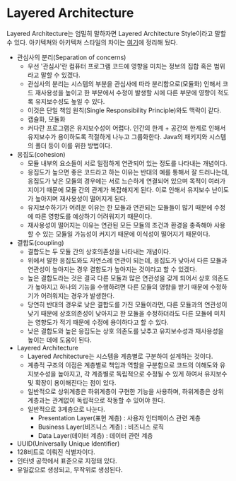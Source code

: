# Layered Architecture
 Layered Architecture는 엄밀히 말하자면 Layered Architecture Style이라고 말할 수 있다. 아키텍쳐와 아키텍쳐 스타일의 차이는 [여기](<../rest_api/rest-api.md>)에 정리해 뒀다.

- 관심사의 분리(Separation of concerns)
    - 우선 '관심사'란 컴퓨터 프로그램 코드에 영향을 미치는 정보의 집합 혹은 범위라고 말할 수 있겠다. 
    - 관심사의 분리는 시스템의 부분을 관심사에 따라 분리함으로(모듈화) 인해서 코드 재사용성을 높이고 한 부분에서 수정이 발생할 시에 다른 부분에 영향이 적도록 유지보수성도 높일 수 있다. 
    - 이것은 단일 책임 원칙(Single Responsibility Principle)와도 맥락이 같다.
    - 캡슐화, 모듈화
    - 커다란 프로그램은 유지보수성이 어렵다. 인간의 한계 + 공간의 한계로 인해서 유지보수가 용이하도록 적절하게 나누고 그룹화한다. Java의 패키지와 시스템의 폴더 등이 이를 위한 방법이다. 
- 응집도(cohesion)
    - 모듈 내부의 요소들이 서로 밀접하게 연관되어 있는 정도를 나타내는 개념이다. 
    - 응집도가 높으면 좋은 코드라고 하는 이유는 반대의 예를 통해서 잘 드러나는데, 응집도가 낮은 모듈의 경우에는 서로 느슨하게 연결되어 있으며 목적이 여러가지이기 때문에 모듈 간의 관계가 복잡해지게 된다. 이로 인해서 유지보수 난이도가 높아지며 재사용성이 떨어지게 된다. 
    - 유지보수하기가 어려운 이유는 한 모듈과 연관되는 모듈들이 많기 때문에 수정에 따른 영향도를 예상하기 어려워지기 때문이다.
    - 재사용성이 떨어지는 이유는 연관된 모든 모듈의 조건과 환경을 충족해야 사용할 수 있는 모듈일 가능성이 커지기 때문에 이식성이 떨어지기 때문이다.
- 결합도(coupling)
    - 결합도는 두 모듈 간의 상호의존성을 나타내는 개념이다. 
    - 위에서 말한 응집도와도 자연스레 연관이 되는데, 응집도가 낮아서 다른 모듈과 연관성이 높아지는 경우 결합도가 높아지는 것이라고 할 수 있겠다. 
    - 높은 결합도라는 것은 결국 다른 모듈과 많은 연관성을 갖게 되어서 상호 의존도가 높아지고 하나의 기능을 수행하려면 다른 모듈의 영향을 받기 때문에 수정하기가 어려워지는 경우가 발생한다.
    - 당연히 반대의 경우로 낮은 결합도를 가진 모듈이라면, 다른 모듈과의 연관성이 낮기 때문에 상호의존성이 낮아지고 한 모듈을 수정하더라도 다른 모듈에 미치는 영향도가 적기 때문에 수정에 용이하다고 할 수 있다. 
    - 낮은 결합도와 높은 응집도는 상호 의존도를 낮추고 유지보수성과 재사용성을 높이는 데에 도움이 된다. 
- Layered Architecture
    - Layered Architecture는 시스템을 계층별로 구분하여 설계하는 것이다.
    - 계층적 구조의 이점은 계층별로 책임과 역할을 구분함으로 코드의 이해도와 유지보수성을 높아지고, 각 계층별로 독립적으로 수정될 수 있게 하여서 유지보수 및 확장이 용이해진다는 점이 있다.
    - 일반적으로 상위계층은 하위계층이 구현한 기능을 사용하며, 하위계층은 상위계층과는 관계없이 독립적으로 작동할 수 있어야 한다. 
    - 일반적으로 3계층으로 나눈다.
        - Presentation Layer(표현 계층) : 사용자 인터페이스 관련 계층
        - Business Layer(비즈니스 계층) : 비즈니스 로직
        - Data Layer(데이터 계층) : 데이터 관련 계층
- UUID(Universally Unique Identifier)
 - 128비트로 이뤄진 식별자이다. 
 - 인터넷 공학에서 표준으로 지정돼 있다. 
 - 유일값으로 생성되고, 무작위로 생성된다.  
